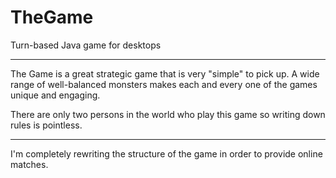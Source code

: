 # TheGame
Turn-based Java game for desktops

--------------

The Game is a great strategic game that is very "simple" to pick up. A wide range of well-balanced monsters makes each and every one of the games unique and engaging.

There are only two persons in the world who play this game so writing down rules is pointless.

----------

I'm completely rewriting the structure of the game in order to provide online matches.
